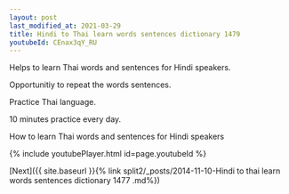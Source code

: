 ```yaml
---
layout: post
last_modified_at: 2021-03-29
title: Hindi to Thai learn words sentences dictionary 1479 
youtubeId: CEnax3qY_RU
---
```

 
 
Helps to learn Thai words and sentences for Hindi speakers.

Opportunitiy to repeat the words sentences. 

Practice Thai language. 
 
10 minutes practice every day. 
 
How to learn Thai words and sentences for Hindi speakers 
 
{% include youtubePlayer.html id=page.youtubeId %}
 
 
[Next]({{ site.baseurl }}{% link  split2/_posts/2014-11-10-Hindi to thai learn words sentences dictionary 1477 .md%})
 
